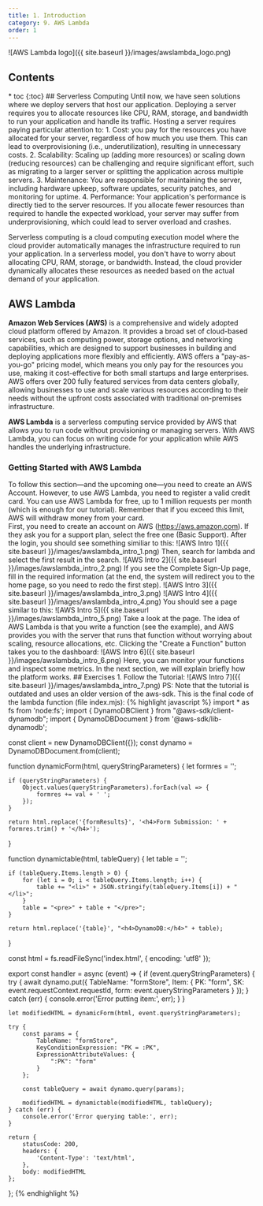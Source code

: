 ```yaml
---
title: 1. Introduction
category: 9. AWS Lambda
order: 1
---
```

![AWS Lambda logo]({{ site.baseurl }}/images/awslambda_logo.png)
<h2>Contents</h2>
* toc
{:toc}
## Serverless Computing
Until now, we have seen solutions where we deploy servers that host our application.  
Deploying a server requires you to allocate resources like CPU, RAM, storage, and bandwidth to run your application and handle its traffic. Hosting a server requires paying particular attention to:
1. Cost: you pay for the resources you have allocated for your server, regardless of how much you use them. This can lead to overprovisioning (i.e., underutilization), resulting in unnecessary costs.
2. Scalability: Scaling up (adding more resources) or scaling down (reducing resources) can be challenging and require significant effort, such as migrating to a larger server or splitting the application across multiple servers.
3. Maintenance: You are responsible for maintaining the server, including hardware upkeep, software updates, security patches, and monitoring for uptime.
4. Performance: Your application's performance is directly tied to the server resources. If you allocate fewer resources than required to handle the expected workload, your server may suffer from underprovisioning, which could lead to server overload and crashes.

Serverless computing is a cloud computing execution model where the cloud provider automatically manages the infrastructure required to run your application. In a serverless model, you don't have to worry about allocating CPU, RAM, storage, or bandwidth. Instead, the cloud provider dynamically allocates these resources as needed based on the actual demand of your application.

## AWS Lambda
**Amazon Web Services (AWS)** is a comprehensive and widely adopted cloud platform offered by Amazon. It provides a broad set of cloud-based services, such as computing power, storage options, and networking capabilities, which are designed to support businesses in building and deploying applications more flexibly and efficiently. AWS offers a "pay-as-you-go" pricing model, which means you only pay for the resources you use, making it cost-effective for both small startups and large enterprises.  
AWS offers over 200 fully featured services from data centers globally, allowing businesses to use and scale various resources according to their needs without the upfront costs associated with traditional on-premises infrastructure.

**AWS Lambda** is a serverless computing service provided by AWS that allows you to run code without provisioning or managing servers. With AWS Lambda, you can focus on writing code for your application while AWS handles the underlying infrastructure.
### Getting Started with AWS Lambda
<div class="alert alert-warning" role="alert">
To follow this section—and the upcoming one—you need to create an AWS Account. However, to use AWS Lambda, you need to register a valid credit card. You can use AWS Lambda for free, up to 1 million requests per month (which is enough for our tutorial). Remember that if you exceed this limit, AWS will withdraw money from your card.
</div>
First, you need to create an account on AWS (<a target="_blank" rel="noopener noreferrer" href="https://aws.amazon.com/">https://aws.amazon.com</a>). If they ask you for a support plan, select the free one (Basic Support).
After the login, you should see something similiar to this:
![AWS Intro 1]({{ site.baseurl }}/images/awslambda_intro_1.png)
Then, search for lambda and select the first result in the search.
![AWS Intro 2]({{ site.baseurl }}/images/awslambda_intro_2.png)
If you see the Complete Sign-Up page, fill in the required information (at the end, the system will redirect you to the home page, so you need to redo the first step).
![AWS Intro 3]({{ site.baseurl }}/images/awslambda_intro_3.png)
![AWS Intro 4]({{ site.baseurl }}/images/awslambda_intro_4.png)
You should see a page similar to this:
![AWS Intro 5]({{ site.baseurl }}/images/awslambda_intro_5.png)
Take a look at the page. The idea of AWS Lambda is that you write a function (see the example), and AWS provides you with the server that runs that function without worrying about scaling, resource allocations, etc.  
Clicking the "Create a Function" button takes you to the dashboard:
![AWS Intro 6]({{ site.baseurl }}/images/awslambda_intro_6.png)
Here, you can monitor your functions and inspect some metrics. In the next section, we will explain briefly how the platform works.
## Exercises
1. Follow the Tutorial:
![AWS Intro 7]({{ site.baseurl }}/images/awslambda_intro_7.png)
PS: Note that the tutorial is outdated and uses an older version of the aws-sdk. This is the final code of the lambda function (file index.mjs):
{% highlight javascript %}
import * as fs from 'node:fs';
import { DynamoDBClient } from "@aws-sdk/client-dynamodb";
import { DynamoDBDocument } from '@aws-sdk/lib-dynamodb';

const client = new DynamoDBClient({});
const dynamo = DynamoDBDocument.from(client);

function dynamicForm(html, queryStringParameters) {
    let formres = '';

    if (queryStringParameters) {
        Object.values(queryStringParameters).forEach(val => {
            formres += val + ' ';
        });
    }

    return html.replace('{formResults}', '<h4>Form Submission: ' + formres.trim() + '</h4>');
}

function dynamictable(html, tableQuery) {
    let table = '';

    if (tableQuery.Items.length > 0) {
        for (let i = 0; i < tableQuery.Items.length; i++) {
            table += "<li>" + JSON.stringify(tableQuery.Items[i]) + "</li>";
        }
        table = "<pre>" + table + "</pre>";
    }

    return html.replace('{table}', "<h4>DynamoDB:</h4>" + table);
}

const html = fs.readFileSync('index.html', { encoding: 'utf8' });

export const handler = async (event) => {
    if (event.queryStringParameters) {
        try {
            await dynamo.put({
                TableName: "formStore",
                Item: {
                    PK: "form",
                    SK: event.requestContext.requestId,
                    form: event.queryStringParameters
                }
            });
        } catch (err) {
            console.error('Error putting item:', err);
        }
    }

    let modifiedHTML = dynamicForm(html, event.queryStringParameters);

    try {
        const params = {
            TableName: "formStore",
            KeyConditionExpression: "PK = :PK",
            ExpressionAttributeValues: {
                ":PK": "form"
            }
        };

        const tableQuery = await dynamo.query(params);

        modifiedHTML = dynamictable(modifiedHTML, tableQuery);
    } catch (err) {
        console.error('Error querying table:', err);
    }

    return {
        statusCode: 200,
        headers: {
            'Content-Type': 'text/html',
        },
        body: modifiedHTML
    };
};
{% endhighlight %}
